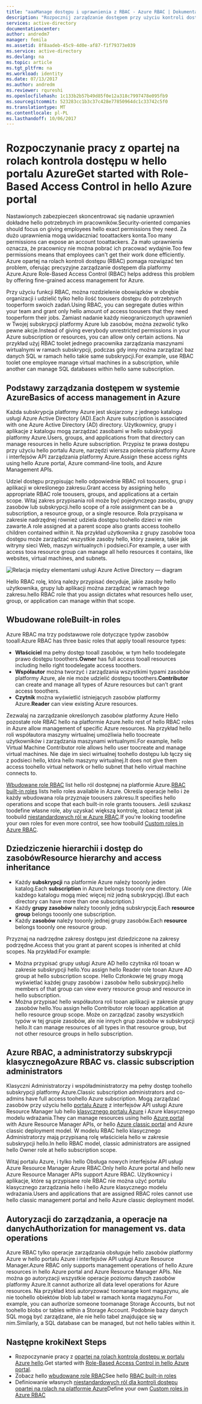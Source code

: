 ```yaml
---
title: "aaaManage dostępu i uprawnienia z RBAC - Azure RBAC | Dokumentacja firmy Microsoft"
description: "Rozpocznij zarządzanie dostępem przy użyciu kontroli dostępu opartej na rolach na platformie Azure w hello portalu Azure. Użyj uprawnień tooassign przypisania roli w katalogu."
services: active-directory
documentationcenter: 
author: andredm7
manager: femila
ms.assetid: 8f8aadeb-45c9-4d0e-af87-f1f79373e039
ms.service: active-directory
ms.devlang: na
ms.topic: article
ms.tgt_pltfrm: na
ms.workload: identity
ms.date: 07/13/2017
ms.author: andredm
ms.reviewer: rqureshi
ms.openlocfilehash: 1c133b2b57b49d85f0e12a318c7997478e095fb9
ms.sourcegitcommit: 523283cc1b3c37c428e77850964dc1c33742c5f0
ms.translationtype: MT
ms.contentlocale: pl-PL
ms.lasthandoff: 10/06/2017
---
```

# <a name="get-started-with-role-based-access-control-in-hello-azure-portal"></a><span data-ttu-id="04621-104">Rozpoczynanie pracy z opartej na rolach kontrola dostępu w hello portalu Azure</span><span class="sxs-lookup"><span data-stu-id="04621-104">Get started with Role-Based Access Control in hello Azure portal</span></span>
<span data-ttu-id="04621-105">Nastawionych zabezpieczeń skoncentrować się nadanie uprawnień dokładne hello potrzebnych im pracowników.</span><span class="sxs-lookup"><span data-stu-id="04621-105">Security-oriented companies should focus on giving employees hello exact permissions they need.</span></span> <span data-ttu-id="04621-106">Za dużo uprawnienia mogą uwidaczniać tooattackers konta.</span><span class="sxs-lookup"><span data-stu-id="04621-106">Too many permissions can expose an account tooattackers.</span></span> <span data-ttu-id="04621-107">Za mało uprawnienia oznacza, że pracownicy nie można pobrać ich pracować wydajnie.</span><span class="sxs-lookup"><span data-stu-id="04621-107">Too few permissions means that employees can't get their work done efficiently.</span></span> <span data-ttu-id="04621-108">Azure opartej na rolach kontroli dostępu (RBAC) pomaga rozwiązać ten problem, oferując precyzyjne zarządzanie dostępem dla platformy Azure.</span><span class="sxs-lookup"><span data-stu-id="04621-108">Azure Role-Based Access Control (RBAC) helps address this problem by offering fine-grained access management for Azure.</span></span>

<span data-ttu-id="04621-109">Przy użyciu funkcji RBAC, można rozdzielenie obowiązków w obrębie organizacji i udzielić tylko hello ilość toousers dostępu do potrzebnych tooperform swoich zadań.</span><span class="sxs-lookup"><span data-stu-id="04621-109">Using RBAC, you can segregate duties within your team and grant only hello amount of access toousers that they need tooperform their jobs.</span></span> <span data-ttu-id="04621-110">Zamiast nadanie każdy nieograniczonych uprawnień w Twojej subskrypcji platformy Azure lub zasobów, można zezwolić tylko pewne akcje.</span><span class="sxs-lookup"><span data-stu-id="04621-110">Instead of giving everybody unrestricted permissions in your Azure subscription or resources, you can allow only certain actions.</span></span> <span data-ttu-id="04621-111">Na przykład użyj RBAC toolet jednego pracownika zarządzania maszynami wirtualnymi w ramach subskrypcji, podczas gdy inny można zarządzać baz danych SQL w ramach hello takie same subskrypcji.</span><span class="sxs-lookup"><span data-stu-id="04621-111">For example, use RBAC toolet one employee manage virtual machines in a subscription, while another can manage SQL databases within hello same subscription.</span></span>

## <a name="basics-of-access-management-in-azure"></a><span data-ttu-id="04621-112">Podstawy zarządzania dostępem w systemie Azure</span><span class="sxs-lookup"><span data-stu-id="04621-112">Basics of access management in Azure</span></span>
<span data-ttu-id="04621-113">Każda subskrypcja platformy Azure jest skojarzony z jednego katalogu usługi Azure Active Directory (AD).</span><span class="sxs-lookup"><span data-stu-id="04621-113">Each Azure subscription is associated with one Azure Active Directory (AD) directory.</span></span> <span data-ttu-id="04621-114">Użytkownicy, grupy i aplikacje z katalogu mogą zarządzać zasobami w hello subskrypcji platformy Azure.</span><span class="sxs-lookup"><span data-stu-id="04621-114">Users, groups, and applications from that directory can manage resources in hello Azure subscription.</span></span> <span data-ttu-id="04621-115">Przypisz te prawa dostępu przy użyciu hello portalu Azure, narzędzi wiersza polecenia platformy Azure i interfejsów API zarządzania platformy Azure.</span><span class="sxs-lookup"><span data-stu-id="04621-115">Assign these access rights using hello Azure portal, Azure command-line tools, and Azure Management APIs.</span></span>

<span data-ttu-id="04621-116">Udziel dostępu przypisując hello odpowiednie RBAC roli toousers, grup i aplikacji w określonego zakresu.</span><span class="sxs-lookup"><span data-stu-id="04621-116">Grant access by assigning hello appropriate RBAC role toousers, groups, and applications at a certain scope.</span></span> <span data-ttu-id="04621-117">Witaj zakres przypisania roli może być pojedynczego zasobu, grupy zasobów lub subskrypcji.</span><span class="sxs-lookup"><span data-stu-id="04621-117">hello scope of a role assignment can be a subscription, a resource group, or a single resource.</span></span> <span data-ttu-id="04621-118">Rola przypisana w zakresie nadrzędnej również udziela dostępu toohello dzieci w nim zawarte.</span><span class="sxs-lookup"><span data-stu-id="04621-118">A role assigned at a parent scope also grants access toohello children contained within it.</span></span> <span data-ttu-id="04621-119">Na przykład użytkownika z grupy zasobów tooa dostępu może zarządzać wszystkie zasoby hello, który zawiera, takie jak witryny sieci Web, maszyn wirtualnych i podsieci.</span><span class="sxs-lookup"><span data-stu-id="04621-119">For example, a user with access tooa resource group can manage all hello resources it contains, like websites, virtual machines, and subnets.</span></span>

![Relacja między elementami usługi Azure Active Directory — diagram](./media/role-based-access-control-what-is/rbac_aad.png)

<span data-ttu-id="04621-121">Hello RBAC rolę, którą należy przypisać decyduje, jakie zasoby hello użytkownika, grupy lub aplikacji można zarządzać w ramach tego zakresu.</span><span class="sxs-lookup"><span data-stu-id="04621-121">hello RBAC role that you assign dictates what resources hello user, group, or application can manage within that scope.</span></span>

## <a name="built-in-roles"></a><span data-ttu-id="04621-122">Wbudowane role</span><span class="sxs-lookup"><span data-stu-id="04621-122">Built-in roles</span></span>
<span data-ttu-id="04621-123">Azure RBAC ma trzy podstawowe role dotyczące typów zasobów tooall:</span><span class="sxs-lookup"><span data-stu-id="04621-123">Azure RBAC has three basic roles that apply tooall resource types:</span></span>

* <span data-ttu-id="04621-124">**Właściciel** ma pełny dostęp tooall zasobów, w tym hello toodelegate prawo dostępu tooothers.</span><span class="sxs-lookup"><span data-stu-id="04621-124">**Owner** has full access tooall resources including hello right toodelegate access tooothers.</span></span>
* <span data-ttu-id="04621-125">**Współautor** można tworzyć i zarządzania wszystkimi typami zasobów platformy Azure, ale nie może udzielić dostępu tooothers.</span><span class="sxs-lookup"><span data-stu-id="04621-125">**Contributor** can create and manage all types of Azure resources but can’t grant access tooothers.</span></span>
* <span data-ttu-id="04621-126">**Czytnik** można wyświetlić istniejących zasobów platformy Azure.</span><span class="sxs-lookup"><span data-stu-id="04621-126">**Reader** can view existing Azure resources.</span></span>

<span data-ttu-id="04621-127">Zezwalaj na zarządzanie określonych zasobów platformy Azure Hello pozostałe role RBAC hello na platformie Azure.</span><span class="sxs-lookup"><span data-stu-id="04621-127">hello rest of hello RBAC roles in Azure allow management of specific Azure resources.</span></span> <span data-ttu-id="04621-128">Na przykład hello roli współautora maszyny wirtualnej umożliwia hello toocreate użytkowników i zarządzania maszynami wirtualnymi.</span><span class="sxs-lookup"><span data-stu-id="04621-128">For example, hello Virtual Machine Contributor role allows hello user toocreate and manage virtual machines.</span></span> <span data-ttu-id="04621-129">Nie daje im sieci wirtualnej toohello dostępu lub łączy się z podsieci hello, która hello maszyny wirtualnej.</span><span class="sxs-lookup"><span data-stu-id="04621-129">It does not give them access toohello virtual network or hello subnet that hello virtual machine connects to.</span></span> 

<span data-ttu-id="04621-130">[Wbudowane role RBAC](role-based-access-built-in-roles.md) list hello ról dostępnej na platformie Azure.</span><span class="sxs-lookup"><span data-stu-id="04621-130">[RBAC built-in roles](role-based-access-built-in-roles.md) lists hello roles available in Azure.</span></span> <span data-ttu-id="04621-131">Określa operacje hello i że każdy wbudowana rola przyznaje toousers zakresu.</span><span class="sxs-lookup"><span data-stu-id="04621-131">It specifies hello operations and scope that each built-in role grants toousers.</span></span> <span data-ttu-id="04621-132">Jeśli szukasz toodefine własne role, aby uzyskać większą kontrolę, zobacz temat jak toobuild [niestandardowych ról w Azure RBAC](role-based-access-control-custom-roles.md).</span><span class="sxs-lookup"><span data-stu-id="04621-132">If you're looking toodefine your own roles for even more control, see how toobuild [Custom roles in Azure RBAC](role-based-access-control-custom-roles.md).</span></span>

## <a name="resource-hierarchy-and-access-inheritance"></a><span data-ttu-id="04621-133">Dziedziczenie hierarchii i dostęp do zasobów</span><span class="sxs-lookup"><span data-stu-id="04621-133">Resource hierarchy and access inheritance</span></span>
* <span data-ttu-id="04621-134">Każdy **subskrypcji** na platformie Azure należy tooonly jeden katalog.</span><span class="sxs-lookup"><span data-stu-id="04621-134">Each **subscription** in Azure belongs tooonly one directory.</span></span> <span data-ttu-id="04621-135">(Ale każdego katalogu mogą mieć więcej niż jedną subskrypcję).</span><span class="sxs-lookup"><span data-stu-id="04621-135">(But each directory can have more than one subscription.)</span></span>
* <span data-ttu-id="04621-136">Każdy **grupy zasobów** należy tooonly jedną subskrypcję.</span><span class="sxs-lookup"><span data-stu-id="04621-136">Each **resource group** belongs tooonly one subscription.</span></span>
* <span data-ttu-id="04621-137">Każdy **zasobów** należy tooonly jednej grupy zasobów.</span><span class="sxs-lookup"><span data-stu-id="04621-137">Each **resource** belongs tooonly one resource group.</span></span>

<span data-ttu-id="04621-138">Przyznaj na nadrzędne zakresy dostępu jest dziedziczone na zakresy podrzędne.</span><span class="sxs-lookup"><span data-stu-id="04621-138">Access that you grant at parent scopes is inherited at child scopes.</span></span> <span data-ttu-id="04621-139">Na przykład:</span><span class="sxs-lookup"><span data-stu-id="04621-139">For example:</span></span>

* <span data-ttu-id="04621-140">Można przypisać grupy usługi Azure AD hello czytnika ról tooan w zakresie subskrypcji hello.</span><span class="sxs-lookup"><span data-stu-id="04621-140">You assign hello Reader role tooan Azure AD group at hello subscription scope.</span></span> <span data-ttu-id="04621-141">Hello Członkowie tej grupy mogą wyświetlać każdej grupy zasobów i zasobów hello subskrypcji.</span><span class="sxs-lookup"><span data-stu-id="04621-141">hello members of that group can view every resource group and resource in hello subscription.</span></span>
* <span data-ttu-id="04621-142">Można przypisać hello współautora roli tooan aplikacji w zakresie grupy zasobów hello.</span><span class="sxs-lookup"><span data-stu-id="04621-142">You assign hello Contributor role tooan application at hello resource group scope.</span></span> <span data-ttu-id="04621-143">Może on zarządzać zasoby wszystkich typów w tej grupie zasobów, ale nie innych grup zasobów w subskrypcji hello.</span><span class="sxs-lookup"><span data-stu-id="04621-143">It can manage resources of all types in that resource group, but not other resource groups in hello subscription.</span></span>

## <a name="azure-rbac-vs-classic-subscription-administrators"></a><span data-ttu-id="04621-144">Azure RBAC, a administratorzy subskrypcji klasycznego</span><span class="sxs-lookup"><span data-stu-id="04621-144">Azure RBAC vs. classic subscription administrators</span></span>
<span data-ttu-id="04621-145">Klasyczni Administratorzy i współadministratorzy ma pełny dostęp toohello subskrypcji platformy Azure.</span><span class="sxs-lookup"><span data-stu-id="04621-145">Classic subscription administrators and co-admins have full access toohello Azure subscription.</span></span> <span data-ttu-id="04621-146">Mogą zarządzać zasobów przy użyciu hello [portalu Azure](https://portal.azure.com) z interfejsów API usługi Azure Resource Manager lub hello [klasycznego portalu Azure](https://manage.windowsazure.com) i Azure klasycznego modelu wdrażania.</span><span class="sxs-lookup"><span data-stu-id="04621-146">They can manage resources using hello [Azure portal](https://portal.azure.com) with Azure Resource Manager APIs, or hello [Azure classic portal](https://manage.windowsazure.com) and Azure classic deployment model.</span></span> <span data-ttu-id="04621-147">W modelu RBAC hello klasycznego Administratorzy mają przypisaną rolę właściciela hello w zakresie subskrypcji hello.</span><span class="sxs-lookup"><span data-stu-id="04621-147">In hello RBAC model, classic administrators are assigned hello Owner role at hello subscription scope.</span></span>

<span data-ttu-id="04621-148">Witaj portalu Azure, i tylko hello Obsługa nowych interfejsów API usługi Azure Resource Manager Azure RBAC.</span><span class="sxs-lookup"><span data-stu-id="04621-148">Only hello Azure portal and hello new Azure Resource Manager APIs support Azure RBAC.</span></span> <span data-ttu-id="04621-149">Użytkownicy i aplikacje, które są przypisane role RBAC nie można użyć portalu klasycznego zarządzania hello i hello Azure klasycznego modelu wdrażania.</span><span class="sxs-lookup"><span data-stu-id="04621-149">Users and applications that are assigned RBAC roles cannot use hello classic management portal and hello Azure classic deployment model.</span></span>

## <a name="authorization-for-management-vs-data-operations"></a><span data-ttu-id="04621-150">Autoryzacji do zarządzania, a operacje na danych</span><span class="sxs-lookup"><span data-stu-id="04621-150">Authorization for management vs. data operations</span></span>
<span data-ttu-id="04621-151">Azure RBAC tylko operacje zarządzania obsługuje hello zasobów platformy Azure w hello portalu Azure i interfejsów API usługi Azure Resource Manager.</span><span class="sxs-lookup"><span data-stu-id="04621-151">Azure RBAC only supports management operations of hello Azure resources in hello Azure portal and Azure Resource Manager APIs.</span></span> <span data-ttu-id="04621-152">Nie można go autoryzacji wszystkie operacje poziomu danych zasobów platformy Azure.</span><span class="sxs-lookup"><span data-stu-id="04621-152">It cannot authorize all data level operations for Azure resources.</span></span> <span data-ttu-id="04621-153">Na przykład ktoś autoryzować toomanage kont magazynu, ale nie toohello obiektów blob lub tabel w ramach konta magazynu.</span><span class="sxs-lookup"><span data-stu-id="04621-153">For example, you can authorize someone toomanage Storage Accounts, but not toohello blobs or tables within a Storage Account.</span></span> <span data-ttu-id="04621-154">Podobnie bazy danych SQL mogą być zarządzane, ale nie hello tabel znajdujące się w nim.</span><span class="sxs-lookup"><span data-stu-id="04621-154">Similarly, a SQL database can be managed, but not hello tables within it.</span></span>

## <a name="next-steps"></a><span data-ttu-id="04621-155">Następne kroki</span><span class="sxs-lookup"><span data-stu-id="04621-155">Next Steps</span></span>
* <span data-ttu-id="04621-156">Rozpoczynanie pracy z [opartej na rolach kontrola dostępu w portalu Azure hello](role-based-access-control-configure.md).</span><span class="sxs-lookup"><span data-stu-id="04621-156">Get started with [Role-Based Access Control in hello Azure portal](role-based-access-control-configure.md).</span></span>
* <span data-ttu-id="04621-157">Zobacz hello [wbudowane role RBAC](role-based-access-built-in-roles.md)</span><span class="sxs-lookup"><span data-stu-id="04621-157">See hello [RBAC built-in roles](role-based-access-built-in-roles.md)</span></span>
* <span data-ttu-id="04621-158">Definiowanie własnych [niestandardowych ról dla kontroli dostępu opartej na rolach na platformie Azure](role-based-access-control-custom-roles.md)</span><span class="sxs-lookup"><span data-stu-id="04621-158">Define your own [Custom roles in Azure RBAC](role-based-access-control-custom-roles.md)</span></span>

